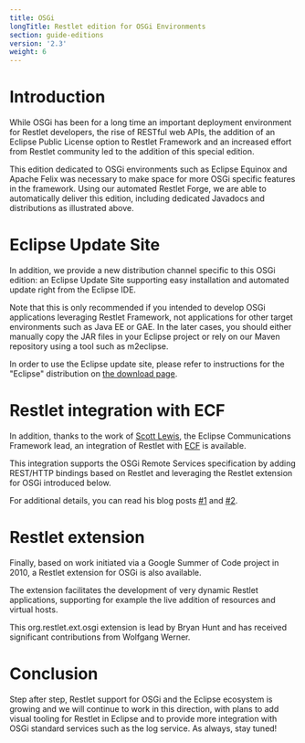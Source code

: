 ```yaml
---
title: OSGi
longTitle: Restlet edition for OSGi Environments
section: guide-editions
version: '2.3'
weight: 6
---
```

# Introduction

While OSGi has been for a long time an important deployment environment for Restlet developers, the rise of RESTful web APIs, the addition of an Eclipse Public License option to Restlet Framework and an increased effort from Restlet community led to the addition of this special edition.

This edition dedicated to OSGi environments such as Eclipse Equinox and Apache Felix was necessary to make space for more OSGi specific features in the framework. Using our automated Restlet Forge, we are able to automatically deliver this edition, including dedicated Javadocs and distributions as illustrated above.

# Eclipse Update Site

In addition, we provide a new distribution channel specific to this OSGi edition: an Eclipse Update Site supporting easy installation and automated update right from the Eclipse IDE.

Note that this is only recommended if you intended to develop OSGi applications leveraging Restlet Framework, not applications for other target environments such as Java EE or GAE. In the later cases, you should either manually copy the JAR files in your Eclipse project or rely on our Maven repository using a tool such as m2eclipse.

In order to use the Eclipse update site, please refer to instructions for the "Eclipse" distribution on [the download page](/downloads/current).

# Restlet integration with ECF

In addition, thanks to the work of [Scott Lewis](http://eclipseecf.blogspot.com/), the Eclipse Communications Framework lead, an integration of Restlet with [ECF](http://www.eclipse.org/ecf/) is available.

This integration supports the OSGi Remote Services specification by adding REST/HTTP bindings based on Restlet and leveraging the Restlet extension for OSGi introduced below.

For additional details, you can read his blog posts [#1](http://eclipseecf.blogspot.com/2011/03/restlet-and-osgi-remote-services-part-1.html) and [#2](http://eclipseecf.blogspot.com/2011/04/restlet-and-osgi-remote-services-part-2.html).

# Restlet extension

Finally, based on work initiated via a Google Summer of Code project in 2010, a Restlet extension for OSGi is also available.

The extension facilitates the development of very dynamic Restlet applications, supporting for example the live addition of resources and virtual hosts.

This org.restlet.ext.osgi extension is lead by Bryan Hunt and has received significant contributions from Wolfgang Werner.

# Conclusion

Step after step, Restlet support for OSGi and the Eclipse ecosystem is growing and we will continue to work in this direction, with plans to add visual tooling for Restlet in Eclipse and to provide more integration with OSGi standard services such as the log service. As always, stay tuned!
